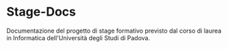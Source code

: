 # Stage-Docs
Documentazione del progetto di stage formativo previsto dal corso di laurea in Informatica dell'Università degli Studi di Padova.
